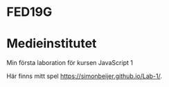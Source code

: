 # FED19G 

Medieinstitutet
================

Min första laboration för kursen JavaScript 1

Här finns mitt spel https://simonbeijer.github.io/Lab-1/.